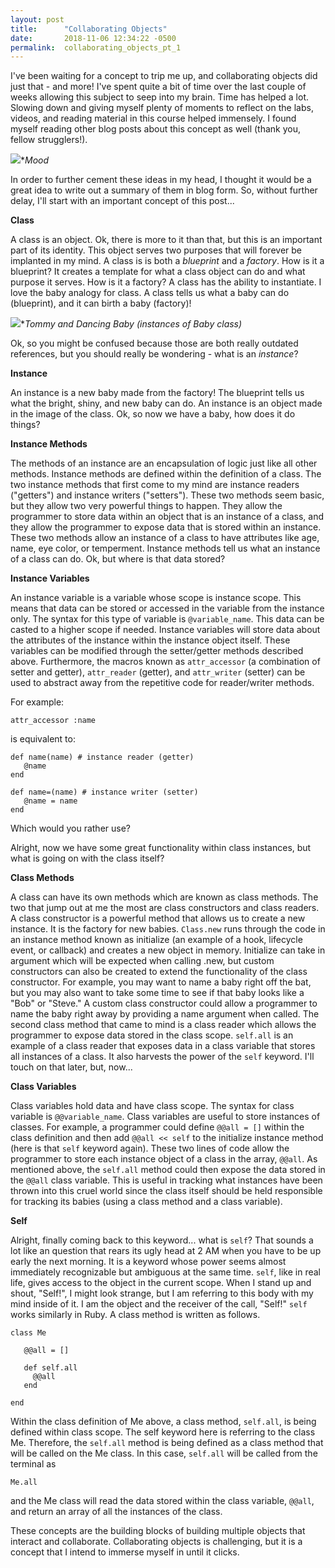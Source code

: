 ```yaml
---
layout: post
title:      "Collaborating Objects"
date:       2018-11-06 12:34:22 -0500
permalink:  collaborating_objects_pt_1
---
```


I've been waiting for a concept to trip me up, and collaborating objects did just that - and more! I've spent quite a bit of time over the last couple of weeks allowing this subject to seep into my brain. Time has helped a lot. Slowing down and giving myself plenty of moments to reflect on the labs, videos, and reading material in this course helped immensely. I found myself reading other blog posts about this concept as well (thank you, fellow strugglers!). 

![](https://media.giphy.com/media/l46Cbqvg6gxGvh2PS/giphy.gif)**Mood*

In order to further cement these ideas in my head, I thought it would be a great idea to write out a summary of them in blog form. So, without further delay, I'll start with an important concept of this post...

**Class**

A class is an object. Ok, there is more to it than that, but this is an important part of its identity. This object serves two purposes that will forever be implanted in my mind. A class is is both a *blueprint* and a *factory*. How is it a blueprint? It creates a template for what a class object can do and what purpose it serves. How is it a factory? A class has the ability to instantiate. I love the baby analogy for class. A class tells us what a baby can do (blueprint), and it can birth a baby (factory)!

![](https://media.giphy.com/media/tfduyLm5cufU4/giphy.gif)**Tommy and Dancing Baby (instances of Baby class)*

Ok, so you might be confused because those are both really outdated references, but you should really be wondering - what is an *instance*?

**Instance**

An instance is a new baby made from the factory! The blueprint tells us what the bright, shiny, and new baby can do. An instance is an object made in the image of the class. Ok, so now we have a baby, how does it do things?

**Instance Methods**

The methods of an instance are an encapsulation of logic just like all other methods. Instance methods are defined within the definition of a class. The two instance methods that first come to my mind are instance readers ("getters") and instance writers ("setters"). These two methods seem basic, but they allow two very powerful things to happen. They allow the programmer to store data within an object that is an instance of a class, and they allow the programmer to expose data that is stored within an instance. These two methods allow an instance of a class to have attributes like age, name, eye color, or temperment. Instance methods tell us what an instance of a class can do. Ok, but where is that data stored?

**Instance Variables**

An instance variable is a variable whose scope is instance scope. This means that data can be stored or accessed in the variable from the instance only. The syntax for this type of variable is `@variable_name`. This data can be casted to a higher scope if needed. Instance variables will store data about the attributes of the instance within the instance object itself. These variables can be modified through the setter/getter methods described above. Furthermore, the macros known as `attr_accessor` (a combination of setter and getter), `attr_reader` (getter), and `attr_writer` (setter) can be used to abstract away from the repetitive code for reader/writer methods.

For example:

```
attr_accessor :name
```

is equivalent to:

```
def name(name) # instance reader (getter)
   @name
end

def name=(name) # instance writer (setter)
   @name = name
end
```

Which would you rather use?

Alright, now we have some great functionality within class instances, but what is going on with the class itself?

**Class Methods**

A class can have its own methods which are known as class methods. The two that jump out at me the most are class constructors and class readers. A class constructor is a powerful method that allows us to create a new instance. It is the factory for new babies. `Class.new` runs through the code in an instance method known as initialize (an example of a hook, lifecycle event, or callback) and creates a new object in memory. Initialize can take in argument which will be expected when calling .new, but custom constructors can also be created to extend the functionality of the class constructor. For example, you may want to name a baby right off the bat, but you may also want to take some time to see if that baby looks like a "Bob" or "Steve." A custom class constructor could allow a programmer to name the baby right away by providing a name argument when called. The second class method that came to mind is a class reader which allows the programmer to expose data stored in the class scope. `self.all` is an example of a class reader that exposes data in a class variable that stores all instances of a class. It also harvests the power of the `self` keyword. I'll touch on that later, but, now...

**Class Variables**

Class variables hold data and have class scope. The syntax for class variable is `@@variable_name`. Class variables are useful to store instances of classes. For example, a programmer could define `@@all = []` within the class definition and then add `@@all << self` to the initialize instance method (here is that `self` keyword again). These two lines of code allow the programmer to store each instance object of a class in the array, `@@all`. As mentioned above, the `self.all` method could then expose the data stored in the `@@all` class variable. This is useful in tracking what instances have been thrown into this cruel world since the class itself should be held responsible for tracking its babies (using a class method and a class variable).

**Self**

Alright, finally coming back to this keyword... what is `self`? That sounds a lot like an question that rears its ugly head at 2 AM when you have to be up early the next morning. It is a keyword whose power seems almost immediately recognizable but ambiguous at the same time. `self`, like in real life, gives access to the object in the current scope. When I stand up and shout, "Self!", I might look strange, but I am referring to this body with my mind inside of it. I am the object and the receiver of the call, "Self!" `self` works similarly in Ruby. A class method is written as follows.

```
class Me

   @@all = []

   def self.all
     @@all
   end
	 
end
```

Within the class definition of Me above, a class method, `self.all`, is being defined within class scope. The self keyword here is referring to the class Me. Therefore, the `self.all` method is being defined as a class method that will be called on the Me class. In this case, `self.all` will be called from the terminal as

```
Me.all
```

and the Me class will read the data stored within the class variable, `@@all`, and return an array of all the instances of the class.

These concepts are the building blocks of building multiple objects that interact and collaborate. Collaborating objects is challenging, but it is a concept that I intend to immerse myself in until it clicks.

